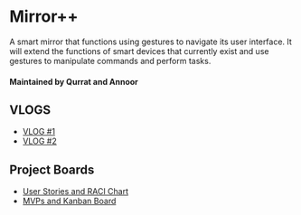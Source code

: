 # Mirror++

A smart mirror that functions using gestures to navigate its user interface. It will extend the functions of smart devices that currently exist and use gestures to manipulate commands and perform tasks.

#### Maintained by Qurrat and Annoor

## VLOGS
* [VLOG #1](https://www.youtube.com/watch?v=p-QscUXVlfg&ab_channel=AnnoorRahman)
* [VLOG #2](https://www.youtube.com/watch?v=RuYgLEflTps&ab_channel=AnnoorRahman)

## Project Boards
* [User Stories and RACI Chart](https://github.com/annoor98/ense-400-capstone/projects/1)
* [MVPs and Kanban Board](https://github.com/annoor98/ense-400-capstone/projects/2)
